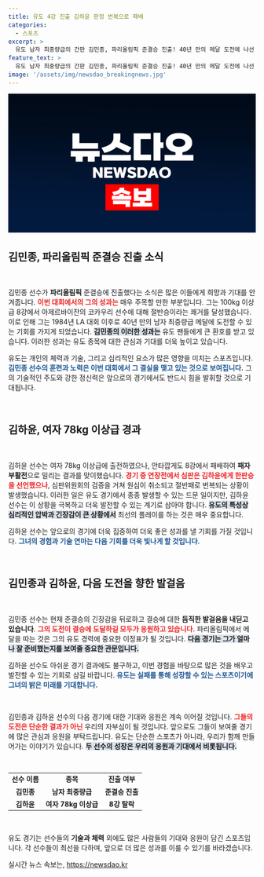 ```yaml
---
title: 유도 4강 진출 김하윤 판정 번복으로 패배
categories:
  - 스포츠
excerpt: >
  유도 남자 최중량급의 간판 김민종, 파리올림픽 준결승 진출! 40년 만의 메달 도전에 나선 그의 열정과 드라마틱한 결과를 놓치지 마세요!
feature_text: >
  유도 남자 최중량급의 간판 김민종, 파리올림픽 준결승 진출! 40년 만의 메달 도전에 나선 그의 열정과 드라마틱한 결과를 놓치지 마세요!
image: '/assets/img/newsdao_breakingnews.jpg'
---
```


<p><img src="/assets/img/newsdao_breakingnews.jpg" alt="firstkoreanews 속보" /></p>

<h2 data-ke-size="size26">김민종, 파리올림픽 준결승 진출 소식</h2>

<p data-ke-size="size16">&nbsp;</p>

<p>김민종 선수가 <strong>파리올림픽</strong> 준결승에 진출했다는 소식은 많은 이들에게 희망과 기대를 안겨줍니다. <b><span style="color: #ee2323;">이번 대회에서의 그의 성과는</span></b> 매우 주목할 만한 부분입니다. 그는 100kg 이상급 8강에서 아제르바이잔의 코카우리 선수에 대해 절반승이라는 쾌거를 달성했습니다. 이로 인해 그는 1984년 LA 대회 이후로 40년 만의 남자 최중량급 메달에 도전할 수 있는 기회를 가지게 되었습니다. <b><span style="background-color: #21538527;">김민종의 이러한 성과는</span></b> 유도 팬들에게 큰 환호를 받고 있습니다. 이러한 성과는 유도 종목에 대한 관심과 기대를 더욱 높이고 있습니다.</p>

<p>유도는 개인의 체력과 기술, 그리고 심리적인 요소가 많은 영향을 미치는 스포츠입니다. <b><span style="color: #1a5490;">김민종 선수의 훈련과 노력은 이번 대회에서 그 결실을 맺고 있는 것으로 보여집니다.</span></b> 그의 기술적인 주도와 강한 정신력은 앞으로의 경기에서도 반드시 힘을 발휘할 것으로 기대됩니다.</p>

<p data-ke-size="size16">&nbsp;</p>

<h2 data-ke-size="size26">김하윤, 여자 78kg 이상급 경과</h2>

<p data-ke-size="size16">&nbsp;</p>

<p>김하윤 선수는 여자 78kg 이상급에 출전하였으나, 안타깝게도 8강에서 패배하여 <strong>패자부활전</strong>으로 밀리는 결과를 맞이했습니다. <b><span style="color: #ee2323;">경기 중 연장전에서 심판은 김하윤에게 한판승을 선언했으나</span></b>, 심판위원회의 검증을 거쳐 원심이 취소되고 절반패로 번복되는 상황이 발생했습니다. 이러한 일은 유도 경기에서 종종 발생할 수 있는 드문 일이지만, 김하윤 선수는 이 상황을 극복하고 더욱 발전할 수 있는 계기로 삼아야 합니다. <b><span style="background-color: #21538527;">유도의 특성상 심리적인 압박과 긴장감이 큰 상황에서</span></b> 최선의 플레이를 하는 것은 매우 중요합니다.</p>

<p>김하윤 선수는 앞으로의 경기에 더욱 집중하여 더욱 좋은 성과를 낼 기회를 가질 것입니다. <b><span style="color: #1a5490;">그녀의 경험과 기술 연마는 다음 기회를 더욱 빛나게 할 것입니다.</span></b></p>

<p data-ke-size="size16">&nbsp;</p>

<h2 data-ke-size="size26">김민종과 김하윤, 다음 도전을 향한 발걸음</h2>

<p data-ke-size="size16">&nbsp;</p>

<p>김민종 선수는 현재 준결승의 긴장감을 뒤로하고 결승에 대한 <strong>듬직한 발걸음을 내딛고 있습니다</strong>. <b><span style="color: #ee2323;">그의 도전이 결승에 도달하길 모두가 응원하고 있습니다.</span></b> 파리올림픽에서 메달을 따는 것은 그의 유도 경력에 중요한 이정표가 될 것입니다. <b><span style="background-color: #21538527;">다음 경기는 그가 얼마나 잘 준비했는지를 보여줄 중요한 관문입니다.</span></b></p>

<p>김하윤 선수도 아쉬운 경기 결과에도 불구하고, 이번 경험을 바탕으로 많은 것을 배우고 발전할 수 있는 기회로 삼길 바랍니다. <b><span style="color: #1a5490;">유도는 실패를 통해 성장할 수 있는 스포츠이기에 그녀의 밝은 미래를 기대합니다.</span></b></p>

<p data-ke-size="size16">&nbsp;</p>

<p>김민종과 김하윤 선수의 다음 경기에 대한 기대와 응원은 계속 이어질 것입니다. <b><span style="color: #ee2323;">그들의 도전은 단순한 결과가 아닌</span></b> 우리의 자부심이 될 것입니다. 앞으로도 그들이 보여줄 경기에 많은 관심과 응원을 부탁드립니다. 유도는 단순한 스포츠가 아니라, 우리가 함께 만들어가는 이야기가 있습니다. <b><span style="background-color: #21538527;">두 선수의 성장은 우리의 응원과 기대에서 비롯됩니다.</span></b></p>

<p data-ke-size="size16">&nbsp;</p>

<table style="width: 100%;">
<tr>
<td style="text-align: center; height: 17px;"><b>선수 이름</b></td>
<td style="text-align: center; height: 17px;"><b>종목</b></td>
<td style="text-align: center; height: 17px;"><b>진출 여부</b></td>
</tr>
<tr>
<td style="text-align: center; height: 17px;"><b>김민종</b></td>
<td style="text-align: center; height: 17px;"><b>남자 최중량급</b></td>
<td style="text-align: center; height: 17px;"><b>준결승 진출</b></td>
</tr>
<tr>
<td style="text-align: center; height: 17px;"><b>김하윤</b></td>
<td style="text-align: center; height: 17px;"><b>여자 78kg 이상급</b></td>
<td style="text-align: center; height: 17px;"><b>8강 탈락</b></td>
</tr>
</table>

<p data-ke-size="size16">&nbsp;</p>

<p>유도 경기는 선수들의 <strong>기술과 체력</strong> 외에도 많은 사람들의 기대와 응원이 담긴 스포츠입니다. 각 선수들이 최선을 다하며, 앞으로 더 많은 성과를 이룰 수 있기를 바라겠습니다.</p>
실시간 뉴스 속보는, <a href="https://newsdao.kr" rel="dofollow">https://newsdao.kr</a>


